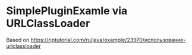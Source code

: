 # SimplePluginExamle via URLClassLoader 
Based on https://riptutorial.com/ru/java/example/23970/использование-urlclassloader
